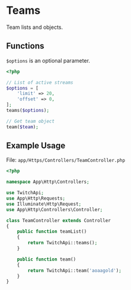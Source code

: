 # Teams

Team lists and objects.

## Functions

```$options``` is an optional parameter.

```php
<?php

// List of active streams
$options = [
    'limit' => 20,
    'offset' => 0,
];
teams($options);

// Get team object
team($team);

```

## Example Usage

File: ```app/Https/Controllers/TeamController.php```

```php
<?php

namespace App\Http\Controllers;

use TwitchApi;
use App\Http\Requests;
use Illuminate\Http\Request;
use App\Http\Controllers\Controller;

class TeamController extends Controller
{
    public function teamList()
    {
        return TwitchApi::teams();
    }

    public function team()
    {
        return TwitchApi::team('aoaagold');
    }
}
```
